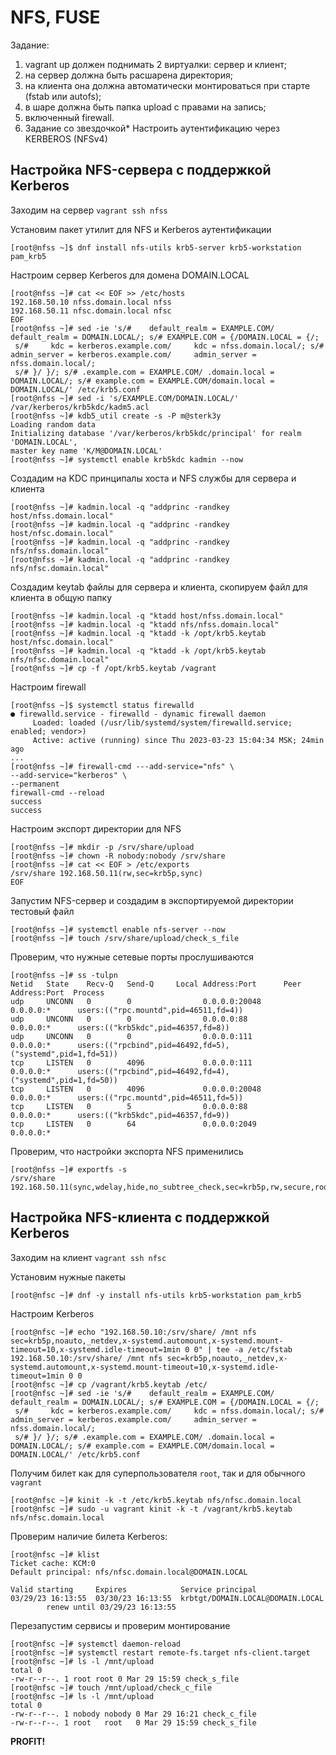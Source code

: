 # NFS, FUSE
Задание:
1) vagrant up должен поднимать 2 виртуалки: сервер и клиент;
2) на сервер должна быть расшарена директория;
3) на клиента она должна автоматически монтироваться при старте (fstab или autofs);
4) в шаре должна быть папка upload с правами на запись;
5) включенный firewall.
6) Задание со звездочкой* 
Настроить аутентификацию через KERBEROS (NFSv4)
## Настройка NFS-сервера с поддержкой Kerberos
Заходим на сервер `vagrant ssh nfss`

Установим пакет утилит для NFS и Kerberos аутентификации
```
[root@nfss ~]$ dnf install nfs-utils krb5-server krb5-workstation pam_krb5
```
Настроим сервер Kerberos для домена DOMAIN.LOCAL
```
[root@nfss ~]# cat << EOF >> /etc/hosts
192.168.50.10 nfss.domain.local nfss
192.168.50.11 nfsc.domain.local nfsc
EOF
[root@nfss ~]# sed -ie 's/#    default_realm = EXAMPLE.COM/    default_realm = DOMAIN.LOCAL/; s/# EXAMPLE.COM = {/DOMAIN.LOCAL = {/;
 s/#     kdc = kerberos.example.com/     kdc = nfss.domain.local/; s/#     admin_server = kerberos.example.com/     admin_server = nfss.domain.local/;
 s/# }/ }/; s/# .example.com = EXAMPLE.COM/ .domain.local = DOMAIN.LOCAL/; s/# example.com = EXAMPLE.COM/domain.local = DOMAIN.LOCAL/' /etc/krb5.conf
[root@nfss ~]# sed -i 's/EXAMPLE.COM/DOMAIN.LOCAL/' /var/kerberos/krb5kdc/kadm5.acl
[root@nfss ~]# kdb5_util create -s -P m@sterk3y
Loading random data
Initializing database '/var/kerberos/krb5kdc/principal' for realm 'DOMAIN.LOCAL',
master key name 'K/M@DOMAIN.LOCAL'
[root@nfss ~]# systemctl enable krb5kdc kadmin --now
```
Создадим на KDC принципалы хоста и NFS службы для сервера и клиента
```
[root@nfss ~]# kadmin.local -q "addprinc -randkey host/nfss.domain.local"
[root@nfss ~]# kadmin.local -q "addprinc -randkey host/nfsc.domain.local"
[root@nfss ~]# kadmin.local -q "addprinc -randkey nfs/nfss.domain.local"
[root@nfss ~]# kadmin.local -q "addprinc -randkey nfs/nfsc.domain.local"
```
Создадим keytab файлы для сервера и клиента, скопируем файл для клиента в общую папку
```
[root@nfss ~]# kadmin.local -q "ktadd host/nfss.domain.local"
[root@nfss ~]# kadmin.local -q "ktadd nfs/nfss.domain.local"
[root@nfss ~]# kadmin.local -q "ktadd -k /opt/krb5.keytab host/nfsc.domain.local"
[root@nfss ~]# kadmin.local -q "ktadd -k /opt/krb5.keytab nfs/nfsc.domain.local"
[root@nfss ~]# cp -f /opt/krb5.keytab /vagrant
```
Настроим firewall
```
[root@nfss ~]$ systemctl status firewalld
● firewalld.service - firewalld - dynamic firewall daemon
     Loaded: loaded (/usr/lib/systemd/system/firewalld.service; enabled; vendor>)
     Active: active (running) since Thu 2023-03-23 15:04:34 MSK; 24min ago
...
[root@nfss ~]# firewall-cmd ---add-service="nfs" \
--add-service="kerberos" \
--permanent
firewall-cmd --reload
success
success
```
Настроим экспорт директории для NFS
```
[root@nfss ~]# mkdir -p /srv/share/upload
[root@nfss ~]# chown -R nobody:nobody /srv/share
[root@nfss ~]# cat << EOF > /etc/exports
/srv/share 192.168.50.11(rw,sec=krb5p,sync)
EOF
```
Запустим NFS-сервер и создадим в экспортируемой директории тестовый файл
```
[root@nfss ~]# systemctl enable nfs-server --now
[root@nfss ~]# touch /srv/share/upload/check_s_file
```
Проверим, что нужные сетевые порты прослушиваются
```
[root@nfss ~]# ss -tulpn
Netid   State    Recv-Q   Send-Q     Local Address:Port      Peer Address:Port  Process
udp     UNCONN   0        0                0.0.0.0:20048          0.0.0.0:*      users:(("rpc.mountd",pid=46511,fd=4))
udp     UNCONN   0        0                0.0.0.0:88             0.0.0.0:*      users:(("krb5kdc",pid=46357,fd=8))
udp     UNCONN   0        0                0.0.0.0:111            0.0.0.0:*      users:(("rpcbind",pid=46492,fd=5),("systemd",pid=1,fd=51))
tcp     LISTEN   0        4096             0.0.0.0:111            0.0.0.0:*      users:(("rpcbind",pid=46492,fd=4),("systemd",pid=1,fd=50))
tcp     LISTEN   0        4096             0.0.0.0:20048          0.0.0.0:*      users:(("rpc.mountd",pid=46511,fd=5))
tcp     LISTEN   0        5                0.0.0.0:88             0.0.0.0:*      users:(("krb5kdc",pid=46357,fd=9))
tcp     LISTEN   0        64               0.0.0.0:2049           0.0.0.0:*     
```
Проверим, что настройки экспорта NFS применились
```
[root@nfss ~]# exportfs -s
/srv/share  192.168.50.11(sync,wdelay,hide,no_subtree_check,sec=krb5p,rw,secure,root_squash,no_all_squash)
```
## Настройка NFS-клиента с поддержкой Kerberos
Заходим на клиент `vagrant ssh nfsc`

Установим нужные пакеты
```
[root@nfsc ~]# dnf -y install nfs-utils krb5-workstation pam_krb5
```
Настроим Kerberos
```
[root@nfsc ~]# echo "192.168.50.10:/srv/share/ /mnt nfs sec=krb5p,noauto,_netdev,x-systemd.automount,x-systemd.mount-timeout=10,x-systemd.idle-timeout=1min 0 0" | tee -a /etc/fstab
192.168.50.10:/srv/share/ /mnt nfs sec=krb5p,noauto,_netdev,x-systemd.automount,x-systemd.mount-timeout=10,x-systemd.idle-timeout=1min 0 0
[root@nfsc ~]# cp /vagrant/krb5.keytab /etc/
[root@nfsc ~]# sed -ie 's/#    default_realm = EXAMPLE.COM/    default_realm = DOMAIN.LOCAL/; s/# EXAMPLE.COM = {/DOMAIN.LOCAL = {/;
 s/#     kdc = kerberos.example.com/     kdc = nfss.domain.local/; s/#     admin_server = kerberos.example.com/     admin_server = nfss.domain.local/;
 s/# }/ }/; s/# .example.com = EXAMPLE.COM/ .domain.local = DOMAIN.LOCAL/; s/# example.com = EXAMPLE.COM/domain.local = DOMAIN.LOCAL/' /etc/krb5.conf
```
Получим билет как для суперпользователя `root`, так и для обычного `vagrant`
```
[root@nfsc ~]# kinit -k -t /etc/krb5.keytab nfs/nfsc.domain.local
[root@nfsc ~]# sudo -u vagrant kinit -k -t /vagrant/krb5.keytab nfs/nfsc.domain.local
```
Проверим наличие билета Kerberos:
```
[root@nfsc ~]# klist
Ticket cache: KCM:0
Default principal: nfs/nfsc.domain.local@DOMAIN.LOCAL

Valid starting     Expires            Service principal
03/29/23 16:13:55  03/30/23 16:13:55  krbtgt/DOMAIN.LOCAL@DOMAIN.LOCAL
        renew until 03/29/23 16:13:55
```
Перезапустим сервисы и проверим монтирование
```
[root@nfsc ~]# systemctl daemon-reload
[root@nfsc ~]# systemctl restart remote-fs.target nfs-client.target
[root@nfsc ~]# ls -l /mnt/upload
total 0
-rw-r--r--. 1 root root 0 Mar 29 15:59 check_s_file
[root@nfsc ~]# touch /mnt/upload/check_c_file
[root@nfsc ~]# ls -l /mnt/upload
total 0
-rw-r--r--. 1 nobody nobody 0 Mar 29 16:21 check_c_file
-rw-r--r--. 1 root   root   0 Mar 29 15:59 check_s_file
```
**PROFIT!**
